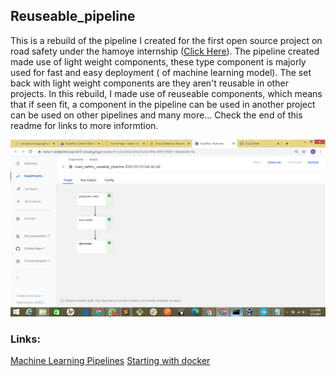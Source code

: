 ## Reuseable_pipeline

This is a rebuild of the pipeline I created for the first open source project on road safety under the hamoye internship ([Click Here](https://github.com/kene111/07-road-safety)). The pipeline created made use of light weight components, 
these type component is majorly used for fast and easy deployment ( of machine learning model). The set back with light weight components are they aren't reusable in other projects. 
In this rebuild, I made use of reuseable components, which means that if seen fit, a component in the pipeline can be used in another project can be used on other pipelines and many
more... Check the end of this readme for links to more informtion.

![images](images/reusable_pipeline_graph.png)

### Links:
[Machine Learning Pipelines](https://towardsdatascience.com/machine-learning-pipelines-with-kubeflow-4c59ad05522)
[Starting with docker](https://medium.com/swlh/python-how-starting-with-docker-d2be73d9ae92)
